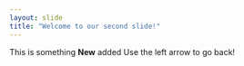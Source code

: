 ```yaml
---
layout: slide
title: "Welcome to our second slide!"
---
```

This is something **New** added
Use the left arrow to go back!
